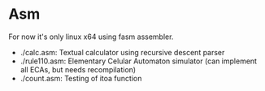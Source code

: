 # Asm

For now it's only linux x64 using fasm assembler.

 - ./calc.asm: Textual calculator using recursive descent parser
 - ./rule110.asm: Elementary Celular Automaton simulator (can implement all ECAs, but needs recompilation)
 - ./count.asm: Testing of itoa function

